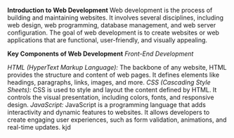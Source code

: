 **Introduction to Web Development**
Web development is the process of building and maintaining websites. It involves several disciplines, including web design, web programming, database management, and web server configuration. The goal of web development is to create websites or web applications that are functional, user-friendly, and visually appealing.

**Key Components of Web Development**
*Front-End Development*

*HTML (HyperText Markup Language):* The backbone of any website, HTML provides the structure and content of web pages. It defines elements like headings, paragraphs, links, images, and more.
*CSS (Cascading Style Sheets):* CSS is used to style and layout the content defined by HTML. It controls the visual presentation, including colors, fonts, and responsive design.
*JavaScript:* JavaScript is a programming language that adds interactivity and dynamic features to websites. It allows developers to create engaging user experiences, such as form validation, animations, and real-time updates.
kjd
